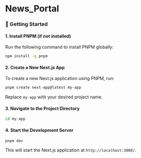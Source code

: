 # News_Portal


### 🚀 Getting Started  

#### **1. Install PNPM (if not installed)**  
Run the following command to install PNPM globally:  
```sh
npm install -g pnpm
```

#### **2. Create a New Next.js App**  
To create a new Next.js application using PNPM, run:  
```sh
pnpm create next-app@latest my-app
```
Replace `my-app` with your desired project name.

#### **3. Navigate to the Project Directory**  
```sh
cd my-app
```

#### **4. Start the Development Server**  
```sh
pnpm dev
```
This will start the Next.js application at `http://localhost:3000/`.


